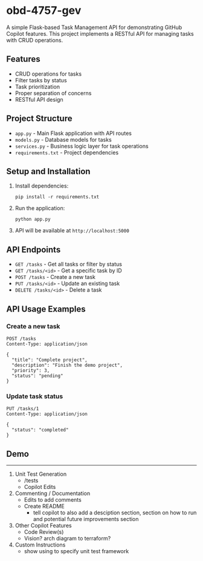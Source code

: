 # obd-4757-gev

A simple Flask-based Task Management API for demonstrating GitHub Copilot features. This project implements a RESTful API for managing tasks with CRUD operations.

## Features

- CRUD operations for tasks
- Filter tasks by status
- Task prioritization
- Proper separation of concerns
- RESTful API design

## Project Structure

- `app.py` - Main Flask application with API routes
- `models.py` - Database models for tasks
- `services.py` - Business logic layer for task operations
- `requirements.txt` - Project dependencies

## Setup and Installation

1. Install dependencies:
   ```
   pip install -r requirements.txt
   ```

2. Run the application:
   ```
   python app.py
   ```

3. API will be available at `http://localhost:5000`

## API Endpoints

- `GET /tasks` - Get all tasks or filter by status
- `GET /tasks/<id>` - Get a specific task by ID
- `POST /tasks` - Create a new task
- `PUT /tasks/<id>` - Update an existing task
- `DELETE /tasks/<id>` - Delete a task

## API Usage Examples

### Create a new task
```
POST /tasks
Content-Type: application/json

{
  "title": "Complete project",
  "description": "Finish the demo project",
  "priority": 3,
  "status": "pending"
}
```

### Update task status
```
PUT /tasks/1
Content-Type: application/json

{
  "status": "completed"
}
```

## Demo
---
1. Unit Test Generation
   - /tests
   - Copilot Edits
2. Commenting / Documentation
   - Edits to add comments
   - Create README
        - tell copilot to also add a desciption section, section on how to run and potential future improvements section
3. Other Copilot Features
   - Code Review(s)
   - Vision? arch diagram to terraform?
4. Custom Instructions
   - show using to specify unit test framework